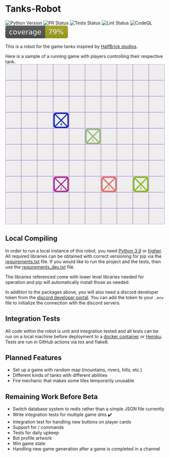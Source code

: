 # Tanks-Robot
![Python Version](https://img.shields.io/badge/Python_Version-3.9_|_3.10_|_3.11-informational?style=flat&logo=python&logoColor=white&color=11BB11)
![PR Status](https://img.shields.io/badge/PRs-Welcome-informational?style=flat&logo=git&logoColor=white&color=11BB11)
![Tests Status](https://github.com/legojoshua12/Tanks-Robot/actions/workflows/tests.yml/badge.svg?branch=database)
![Lint Status](https://github.com/legojoshua12/Tanks-Robot/actions/workflows/lint.yml/badge.svg?branch=database)
![CodeQL](https://github.com/legojoshua12/Tanks-Robot/actions/workflows/github-code-scanning/codeql/badge.svg?branch=database)
![Coverage](coverage.svg)

This is a robot for the game tanks inspired by [HalfBrick studios](https://www.halfbrick.com/).

Here is a sample of a running game with players controlling their respective tank.
![Sample Game](sample.png)

## Local Compiling
In order to run a local instance of this robot, you need [Python 3.9](https://www.python.org/downloads/release/python-390/) or [higher](https://www.python.org/downloads/).
All required libraries can be obtained with correct versioning for pip via the [requirements.txt](requirements.txt) file. If you would like to run the project and the tests, then use the [requirements_dev.txt](requirements_dev.txt) file.

The libraries referenced come with lower level libraries needed for operation and pip will automatically install those as needed.

In addition to the packages above, you will also need a discord developer token from the [discord developer portal](https://discord.com/developers/applications).
You can add the token to your `.env` file to initialize the connection with the discord servers.

## Integration Tests
All code within the robot is unit and integration tested and all tests can be run on a local machine before deployment to a [docker container](https://www.docker.com/) or [Heroku](https://www.heroku.com/).
Tests are run in GitHub actions via tox and flake8.

## Planned Features
 - Set up a game with random map (mountains, rivers, hills, etc.)
 - Different kinds of tanks with different abilities
 - Fire mechanic that makes some tiles temporarily unusable

## Remaining Work Before Beta
 - Switch database system to redis rather than a simple JSON file currently
 - Write integration tests for multiple game dms :heavy_check_mark:
 - Integration test for handling new buttons on player cards
 - Support for / commands
 - Tests for daily upkeep
 - Bot profile artwork
 - Win game state
 - Handling new game generation after a game is completed in a channel